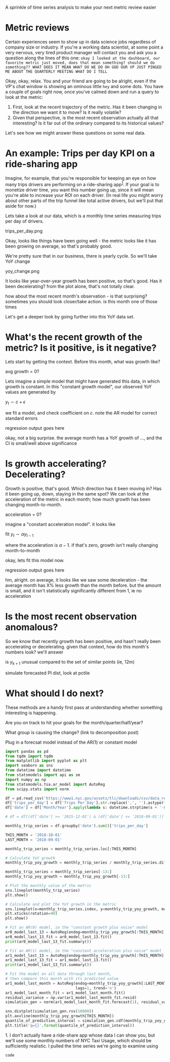 A sprinkle of time series analysis to make your next metric review easier

# Metric reviews

Certain experiences seem to show up in data science jobs regardless of company size or industry. If you're a working data scientist, at some point a very nervous, very tired product manager will contact you and ask you a question along the lines of this one: `okay I looked at the dashboard, our favorite metric just moved, does that mean something? should we do something?? WHAT DOES IT MEAN WHAT DO WE DO OH GOD OUR VP JUST PINGED ME ABOUT THE QUARTERLY MEETING WHAT DO I TELL`

Okay, okay, relax. You and your friend are going to be alright, even if the VP's chat window is showing an ominous little `hey` and some dots. You have a couple of goals right now, once you've calmed down and run a query to look at the metric:
1. First, look at the recent trajectory of the metric. Has it been changing in the direction we want it to move? Is it really volatile?
2. Given that perspective, is the most recent observation actually all that interesting? Is it far out of the ordinary compared to its historical values?

Let's see how we might answer these questions on some real data. 

# An example: Trips per day KPI on a ride-sharing app

Imagine, for example, that you're responsible for keeping an eye on how many trips drivers are performing on a ride-sharing app<sup>[1](#foot1)</sup>. If your goal is to monetize driver time, you want this number going up, since it will mean you're able to increase your ROI on each driver. (In real life you might worry about other parts of the trip funnel like total active drivers, but we'll put that aside for now.)

Lets take a look at our data, which is a monthly time series measuring trips per day of drivers. 

trips_per_day.png

Okay, looks like things have been going well - the metric looks like it has been growing on average, so that's probably good.

We're pretty sure that in our business, there is yearly cycle. So we'll take YoY change

yoy_change.png

It looks like year-over-year growth has been positive, so that's good. Has it been decelerating? from the plot alone, that's not totally clear.

how about the most recent month's observation - is that surprising? sometimes you should look closer/take action. is this month one of those times

Let's get a deeper look by going further into this YoY data set.

# What's the recent growth of the metric? Is it positive, is it negative?

Lets start by getting the context. Before this month, what was growth like?

avg growth = 0?

Lets imagine a simple model that might have generated this data, in which growth is constant. In this "constant growth model", our observed YoY values are generated by

$y_t \sim c + \epsilon$

we fit a model, and check coefficient on $c$. note the AR model for correct standard errors

regression output goes here

okay, not a big surprise. the average month has a YoY growth of ..., and the CI is small/well above significance

# Is growth accelerating? Decelerating?

Growth is positive, that's good. Which direction has it been moving in? Has it been going up, down, staying in the same spot? We can look at the acceleration of the metric in each month; how much growth has been changing month-to-month.

acceleration = 0?

imagine a "constant acceleration model". it looks like

fit $y_t \sim \alpha y_{t-1}$

where the acceleration is $\alpha - 1$. if that's zero, growth isn't really changing month-to-month

okay, lets fit this model now. 

regression output goes here

hm, alright. on average, it looks like we saw some deceleration - the average month has X% less growth than the month before. but the amount is small, and it isn't statistically significantly different from 1, ie no acceleration

# Is the most recent observation anomalous?

So we know that recently growth has been positive, and hasn't really been accelerating or decelerating. given that context, how do this month's numbers look? we'll answer

is $y_{k+1}$ unusual compared to the set of similar points (ie, 12m)

simulate forecasted PI dist, look at pctile

# What should I do next?

These methods are a handy first pass at understanding whether something interesting is happening.

Are you on track to hit your goals for the month/quarter/half/year?

What group is causing the change? (link to decomposition post)

Plug in a forecsat model instead of the AR(1) or constant model

```python
import pandas as pd
from tqdm import tqdm
from matplotlib import pyplot as plt
import seaborn as sns
from datetime import datetime
from statsmodels import api as sm
import numpy as np
from statsmodels.tsa.ar_model import AutoReg
from scipy.stats import norm

df = pd.read_csv('https://www1.nyc.gov/assets/tlc/downloads/csv/data_reports_monthly.csv')
df['trips_per_day'] = df['Trips Per Day'].str.replace(',', '').astype(float)
df['date'] = df['Month/Year'].apply(lambda s: datetime.strptime(s + '-01', '%Y-%m-%d'))

# df = df[(df['date'] >= '2015-12-01') & (df['date'] <= '2018-09-01')]

monthly_trip_series = df.groupby('date').sum()['trips_per_day']

THIS_MONTH = '2018-10-01'
LAST_MONTH = '2018-09-01'

monthly_trip_series = monthly_trip_series.loc[:THIS_MONTH]

# Calculate YoY growth
monthly_trip_yoy_growth = monthly_trip_series / monthly_trip_series.diff(12)

monthly_trip_series = monthly_trip_series[-13:]
monthly_trip_yoy_growth = monthly_trip_yoy_growth[-13:]

# Plot the monthly value of the metric
sns.lineplot(monthly_trip_series)
plt.show()

# Calculate and plot the YoY growth in the metric
sns.lineplot(x=monthly_trip_series.index, y=monthly_trip_yoy_growth, marker='o')
plt.xticks(rotation=90)
plt.show()

# Fit an AR(0) model, ie the "constant growth plus noise" model
ar0_model_last_13 = AutoReg(endog=monthly_trip_yoy_growth[:THIS_MONTH], lags=0, trend='c')
ar0_model_last_13_fit = ar0_model_last_13.fit()
print(ar0_model_last_13_fit.summary())

# Fit an AR(1) model, ie the "constant acceleration plus noise" model
ar1_model_last_13 = AutoReg(endog=monthly_trip_yoy_growth[:THIS_MONTH], lags=1, trend='n')
ar1_model_last_13_fit = ar1_model_last_13.fit()
print(ar1_model_last_13_fit.summary())

# Fit the model on all data through last month, 
# then compare this month with its predicted value
ar1_model_last_month = AutoReg(endog=monthly_trip_yoy_growth[:LAST_MONTH], 
                               lags=1, trend='n')
ar1_model_last_month_fit = ar1_model_last_month.fit()
residual_variance = np.var(ar1_model_last_month_fit.resid)
simulation_gen = norm(ar1_model_last_month_fit.forecast(1), residual_variance)

sns.distplot(simulation_gen.rvs(10000))
plt.axvline(monthly_trip_yoy_growth[THIS_MONTH])
quantile_of_prediction_interval = simulation_gen.cdf(monthly_trip_yoy_growth[THIS_MONTH])
plt.title('q={}'.format(quantile_of_prediction_interval))
```



<a name="foot1">1.</a> I don't actually have a ride-share app whose data I can show you, but we'll use some monthly numbers of NYC Taxi Usage, which should be sufficiently realistic. I pulled the time series we're going to examine using

`code`
